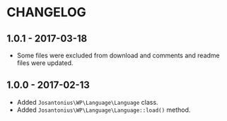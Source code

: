 # CHANGELOG

## 1.0.1 - 2017-03-18
* Some files were excluded from download and comments and readme files were updated.

## 1.0.0 - 2017-02-13
* Added `Josantonius\WP\Language\Language` class.
* Added `Josantonius\WP\Language\Language::load()` method.